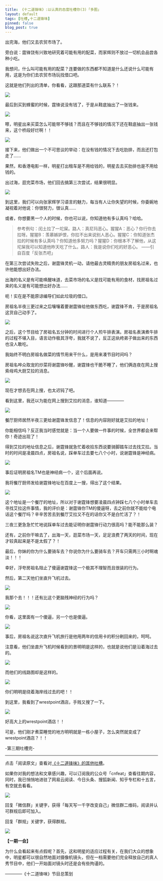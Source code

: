 ```yaml
---
title: 《十二道锋味》:以认真的态度吐槽你(3)「多图」
layout: default
tags: [吐槽,十二道锋味]
pinned: false
blog_post: true
---
```



出完海，他们又去农贸市场了。

旁白说：霆锋饶有兴致地研究着可能有用的配菜，而家辉则不放过一切机会品尝各种小吃。

我想问，什么叫可能有用的配菜？连要做的东西都不知道是什么还说什么可能有用，这是为你们去农贸市场玩找借口吧。

这就是他们列出的清单，你看看，这跟那道菜有什么联系？！

![](http://cnfeat.qiniudn.com/Image-2014-08-07-00-06-06.jpg)

最后到买到蜂蜜的时候，霆锋说没有钱了，于是从鞋底抽出了一张钱来。

![](http://cnfeat.qiniudn.com/Image-2014-08-07-00-10-12.jpg)

嚓，明星出来买菜怎么可能带不够钱？而且在不够钱的情况下还在鞋底抽出一张钱来，这个桥段好烂啊！！

![](http://cnfeat.qiniudn.com/Image-2014-08-07-00-14-26.jpg)

接下来，他们做出一个不可思议的举动：在没有钱的情况下去吃肋排，而且还打包走了……

果然，和香港电影一样，明星打出租车是不用给钱的，明星去去买肋排也是不用给钱的。

出过海，逛完菜市场，他们回去搞第三次尝试，结果很明显。

![](http://cnfeat.qiniudn.com/Image-2014-08-07-13-16-35.jpg)

到这里，我们可以向张家辉学习语言的魅力，每当有人让你失望的时候，你委婉地凝视着对他说：你很努力，很认真……

或者，你想要黑一个人的时候，你也可以说，你知道他有多认真吗？哈哈。

>参考例句：闰土拉了一坨屎。路人：真尼玛恶心。猩猩A：恶心？你行你去拉呀。猩猩B：羡慕嫉妒恨，你拉不出来说别人恶心。猩猩C：你知道张杰拉的时候有多认真吗？你知道他多努力吗？猩猩D：你根本不了解他，从这坨屎我可以知道他昨天吃了什么。路人：我是说你们吃的好恶心。 ——引自百度「反张杰吧」


在第三次尝试失败之后，谢霆锋灵机一动，请他最古灵精贵的朋友房祖名过来，也许他能想出好办法。

出海的名义是有可能唤醒味道，去菜市场的名义是找可能有用的食材，找房祖名过来的名义是有可能想出好办法……

呃！实在是不能原谅编导们如此垃圾的借口。

房祖名半夜三更过来之后嚷嚷着要谢霆锋给他做东西吃，谢霆锋不肯，于是房祖名这货自己动手了。

![](http://cnfeat.qiniudn.com/Image-2014-08-07-13-30-40.jpg)

之后，这个节目给了房祖名五分钟的时间进行个人煎牛排表演。房祖名表演煮牛排的过程不堪入目，语言动作极其浮夸，我就不说了，反正这纨绔弟子做出来的东西也没人敢吃。

我始终不明白房祖名做菜的情节用来干什么，是用来凑节目时间吗？

房祖名哗众取宠的炒菜将谢霆锋吵醒，谢霆锋也干脆不睡了，他们俩连夜在网上搜索母鸡大厨艾拉的消息。

![](http://cnfeat.qiniudn.com/Image-2014-08-07-13-45-23.jpg)

现在才想去在网上搜，也太迟钝了吧。

看到这里，我还以为能在网上搜到艾拉的消息，谁知道————

![](http://cnfeat.qiniudn.com/Image-2014-08-07-13-47-13.jpg)

餐厅厨师居然半夜三更给谢霆锋发信息了！信息的内容刚好就是艾拉的地址！

你能相信吗？反正我当时感觉就是：当一个人要做一件事的时候，全世界都会来帮你！奇迹出现了！

得到艾拉的地址信息之后，谢霆锋就急忙着收拾东西说要骑脚踏车过去找艾拉。当时的时间是凌晨四点，房祖名说，踩单车过去要七八个小时，说谢霆锋是神经病。

![](http://cnfeat.qiniudn.com/Image-2014-08-07-13-53-16.jpg)

事后证明房祖名TM也是神经病一个，这个后面再说。

我将餐厅厨师发给谢霆锋地址在百度上一搜，得出了这个结果。

![](http://cnfeat.qiniudn.com/Image-2014-08-07-14-00-48.jpg)

这个地址是一个餐厅的地址，所以对于谢霆锋想要凌晨四点钟踩七八个小时单车去寻找艾拉这件事情，我的评价是：谢霆锋你TM的傻逼呀，去之前你就不能给个电话这个餐厅吗？辛辛苦苦去到餐厅艾拉又不在的话你又不是白忙活了？！

三夜三更急急忙忙地说踩单车过去能证明你谢霆锋行动力很高吗？能不能那么装？

还有，之前你干嘛去了，出海一天，逛菜市场一天，足足浪费了两天的时间，现在才较真起来是不是太假了？！

最后，你妹的你为什么要骑车去？你说你为什么要骑车去？开车只需两三小时啊魂淡！！！

幸好，浮夸房祖名阻止了傻逼谢霆锋这一个极其不理智而且很装的行为。

然后，第二天他们坐直升飞机过去。

![](http://cnfeat.qiniudn.com/Image-2014-08-07-14-10-25.jpg)

我那个去！！！还有比这个更脑残神经的行为吗？

![](http://cnfeat.qiniudn.com/Image-2014-08-07-14-15-21.jpg)

你看，这里面有一个傻逼，另一个也是傻逼。

![](http://cnfeat.qiniudn.com/Image-2014-08-07-14-17-01.jpg)

事后，房祖名说这次直升飞机旅行是他用两年的信用卡的积分刷回来的，呵呵。

注意看，他们坐直升飞机时候看到的景明明是这样的，也就是说他们是沿着海过去的。

![](http://cnfeat.qiniudn.com/Image-2014-08-07-14-22-34.jpg)

而他们的线路图却是这样的。

![](http://cnfeat.qiniudn.com/Image-2014-08-07-14-24-29.jpg)

你们明明是绕着海岸线过去的吧！！

到这里，我看到了wrestpoint酒店，手贱又搜了一下。

![](http://cnfeat.qiniudn.com/Image-2014-08-07-14-28-40.jpg)

好高大上的wrestpoint酒店！！

可是，他们刚才煮菜睡觉的地方明明就是一栋小屋子，怎么突然就变成了wrestpoint酒店？！！



-第三期吐槽完-


----

点击「阅读原文」查看对[《十二道锋味》的其他吐槽](http://movie.douban.com/subject/25864150/comments)。

如果你对我的想法和文章感兴趣，可以订阅我的公众号「cnfeat」查看往期内容，同时，我已悄悄地进驻了网易云阅读、今日头条、搜狐新闻、知乎专栏和十五言，有空就去看看。


![](http://cnfeat.qiniudn.com/mHDSX.png)

回复「微信群」关键字，获得「每天写一千字改变自己」微信群二维码，阅读并认可群规后即可加入。

回复「群规」关键字，获得群规。

![](http://cnfeat.qiniudn.com/signitrue-2014-07-11.png)

**【一期一会】**

为什么会看起来有点假呢？首先，这和明星的适应过程有关，在我们大众的想象中，明星都可以很自然地面对摄像机镜头，但在一档需要他们完全释放自己的真人秀节目中，他们一开始面对镜头时还是会有些拘谨的。

————《十二道锋味》节目总策划
